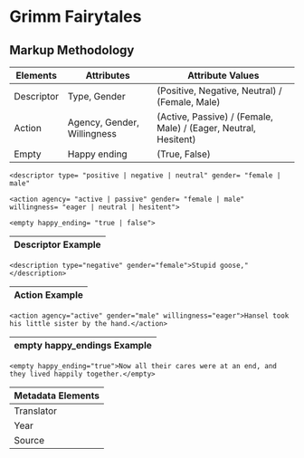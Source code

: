 # Grimm Fairytales
## Markup Methodology

| Elements  |  Attributes |  Attribute Values |
|---|---|---|
| Descriptor  | Type, Gender  | (Positive, Negative, Neutral) / (Female, Male)  |
| Action  | Agency, Gender, Willingness  | (Active, Passive) / (Female, Male) / (Eager, Neutral, Hesitent)  |
| Empty  | Happy ending  |  (True, False) |

`<descriptor type= "positive | negative | neutral" gender= "female | male"`

`<action agency= "active | passive" gender= "female | male" willingness= "eager | neutral | hesitent">`

`<empty happy_ending= "true | false">`

| Descriptor Example|
|---|
`<description type="negative" gender="female">Stupid goose,"</description>`

| Action Example |
|---|
`<action agency="active" gender="male" willingness="eager">Hansel took his little sister by the hand.</action>`

| empty happy_endings Example |
|---|
`<empty happy_ending="true">Now all their cares were at an end, and they lived happily together.</empty>`

| Metadata Elements |
|---|
| Translator  |
| Year  |
| Source  |
